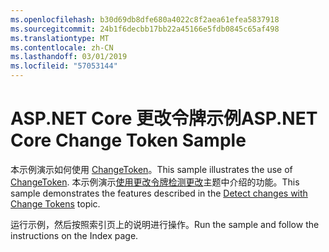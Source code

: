 ```yaml
---
ms.openlocfilehash: b30d69db8dfe680a4022c8f2aea61efea5837918
ms.sourcegitcommit: 24b1f6decbb17bb22a45166e5fdb0845c65af498
ms.translationtype: MT
ms.contentlocale: zh-CN
ms.lasthandoff: 03/01/2019
ms.locfileid: "57053144"
---
```

# <a name="aspnet-core-change-token-sample"></a><span data-ttu-id="45074-101">ASP.NET Core 更改令牌示例</span><span class="sxs-lookup"><span data-stu-id="45074-101">ASP.NET Core Change Token Sample</span></span>

<span data-ttu-id="45074-102">本示例演示如何使用 [ChangeToken](https://docs.microsoft.com/dotnet/api/microsoft.extensions.primitives.changetoken)。</span><span class="sxs-lookup"><span data-stu-id="45074-102">This sample illustrates the use of [ChangeToken](https://docs.microsoft.com/dotnet/api/microsoft.extensions.primitives.changetoken).</span></span> <span data-ttu-id="45074-103">本示例演示[使用更改令牌检测更改](https://docs.microsoft.com/aspnet/core/fundamentals/change-tokens)主题中介绍的功能。</span><span class="sxs-lookup"><span data-stu-id="45074-103">This sample demonstrates the features described in the [Detect changes with Change Tokens](https://docs.microsoft.com/aspnet/core/fundamentals/change-tokens) topic.</span></span>

<span data-ttu-id="45074-104">运行示例，然后按照索引页上的说明进行操作。</span><span class="sxs-lookup"><span data-stu-id="45074-104">Run the sample and follow the instructions on the Index page.</span></span>
